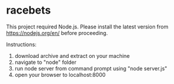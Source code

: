 # racebets

This project required Node.js. Please install the latest version from https://nodejs.org/en/ before proceeding.

Instructions:

1. download archive and extract on your machine
2. navigate to "node" folder
3. run node server from command prompt using "node server.js"
4. open your browser to localhost:8000
